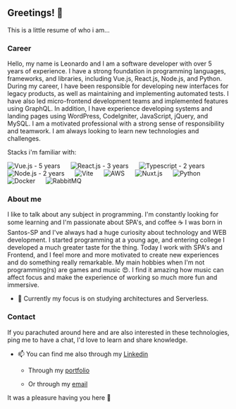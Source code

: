## Greetings! 🖖
This is a little resume of who i am...

### Career
Hello, my name is Leonardo and I am a software developer with over 5 years of experience. I have a strong foundation in programming languages, frameworks, and libraries, including Vue.js, React.js, Node.js, and Python.
During my career, I have been responsible for developing new interfaces for legacy products, as well as maintaining and implementing automated tests. I have also led micro-frontend development teams and implemented features using GraphQL.
In addition, I have experience developing systems and landing pages using WordPress, CodeIgniter, JavaScript, jQuery, and MySQL.
I am a motivated professional with a strong sense of responsibility and teamwork. I am always looking to learn new technologies and challenges.

Stacks i'm familiar with:

![Vue.js - 5 years](https://github.com/Leozenbergs/Leozenbergs/assets/19744117/53a1ceef-b80d-489b-9578-516a13adb97e) &nbsp;&nbsp;&nbsp;&nbsp; ![React.js - 3 years](https://github.com/Leozenbergs/Leozenbergs/assets/19744117/fde9786b-43d9-43be-9973-999b847e74b3) &nbsp;&nbsp;&nbsp;&nbsp; ![Typescript - 2 years](https://github.com/Leozenbergs/Leozenbergs/assets/19744117/6f3bb958-89c4-4e91-9290-d64ca6b9f2e4) &nbsp;&nbsp;&nbsp;&nbsp; ![Node.js - 2 years](https://github.com/Leozenbergs/Leozenbergs/assets/19744117/1340fe72-9776-453b-94ac-4c59144c54df) &nbsp;&nbsp;&nbsp;&nbsp; ![Vite](https://github.com/Leozenbergs/Leozenbergs/assets/19744117/3363a803-779e-4fc5-a794-5b7432e417c4) &nbsp;&nbsp;&nbsp;&nbsp; ![AWS](https://github.com/Leozenbergs/Leozenbergs/assets/19744117/a6264aea-4994-4af6-bed7-6656511c490f) &nbsp;&nbsp;&nbsp;&nbsp; ![Nuxt.js](https://github.com/Leozenbergs/Leozenbergs/assets/19744117/0d5550b4-824a-495c-8017-940cf4274003) &nbsp;&nbsp;&nbsp;&nbsp; ![Python](https://github.com/Leozenbergs/Leozenbergs/assets/19744117/e8c5d285-f2f1-4e55-bc64-c2dea339d70e) &nbsp;&nbsp;&nbsp;&nbsp; ![Docker](https://github.com/Leozenbergs/Leozenbergs/assets/19744117/c1aff2c5-9511-4d48-b471-059ac8c68e21) &nbsp;&nbsp;&nbsp;&nbsp; ![RabbitMQ](https://github.com/Leozenbergs/Leozenbergs/assets/19744117/773ac40c-ed31-4e2b-b27f-054563e3edb8)



### About me
I like to talk about any subject in programming. I'm constantly looking for some learning and I'm passionate about SPA's, and coffee ☕
I was born in Santos-SP and I've always had a huge curiosity about technology and WEB development. I started programming at a young age, and entering college I developed a much greater taste for the thing.
Today I work with SPA's and Frontend, and I feel more and more motivated to create new experiences and do something really remarkable.
My main hobbies when I'm not programming(rs) are games and music 😍. I find it amazing how music can affect focus and make the experience of working so much more fun and immersive.
- 📖 Currently my focus is on studying architectures and Serverless.

### Contact
If you parachuted around here and are also interested in these technologies, ping me to have a chat, I'd love to learn and share knowledge.

- 📫 You can find me also through my [Linkedin](https://www.linkedin.com/in/leonardoabreurodrigues/)
  - Through my [portfolio](https://leozenbergs.github.io/)

  - Or through my [email](mailto:contato@leonardorodrigues.me)
  

It was a pleasure having you here 👋

